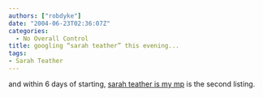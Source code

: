 ```yaml
---
authors: ["robdyke"]
date: "2004-06-23T02:36:07Z"
categories:
  - No Overall Control
title: googling “sarah teather” this evening...
tags:
- Sarah Teather
---
```

and within 6 days of starting, [sarah teather is my mp](http://sarah-teather-mp.blogspot.com) is the second listing.
